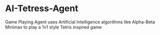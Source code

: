 # AI-Tetress-Agent
 Game Playing Agent uses Artificial Intelligence algorithms like Alpha-Beta Minimax to play a 1v1 style Tetris inspired game
